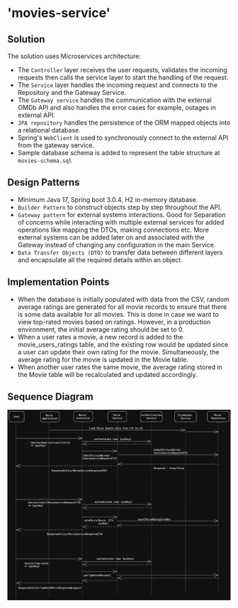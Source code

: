 # 'movies-service' 


## Solution

The solution uses Microservices architecture: 
- The `Controller` layer receives the user requests, validates the incoming requests then calls the service layer to start the handling of the request.
- The `Service` layer handles the incoming request and connects to the Repository and the Gateway Service.
- The `Gateway service` handles the communication with the external OMDb API and also handles the error cases for example, outages in external API.
- `JPA repository` handles the persistence of the ORM mapped objects into a relational database.
- Spring's `WebClient` is used to synchronously connect to the external API from the gateway service.
- Sample database schema is added to represent the table structure at `movies-schema.sql`

## Design Patterns

- Minimum Java 17, Spring boot 3.0.4, H2 in-memory database.
- `Builder Pattern` to construct objects step by step throughout the API.
- `Gateway pattern` for external systems interactions. Good for Separation of concerns while interacting with
  multiple external services for added operations like mapping the DTOs, making connections etc.
  More external systems can be added later on and associated with the Gateway instead of changing any configuration in the main Service.
- `Data Transfer Objects (DTO)` to transfer data between different layers and encapsulate all the required details within an object.

## Implementation Points 

- When the database is initially populated with data from the CSV, random average ratings are generated for all movie records to ensure that there is some data available for all movies. This is done in case we want to view top-rated movies based on ratings. However, in a production environment, the initial average rating should be set to 0.
- When a user rates a movie, a new record is added to the movie_users_ratings table, and the existing row would be updated since a user can update their own rating for the movie. Simultaneously, the average rating for the movie is updated in the Movie table.
- When another user rates the same movie, the average rating stored in the Movie table will be recalculated and updated accordingly.

## Sequence Diagram
![sequence](./sequence-diagram.png)